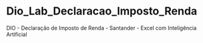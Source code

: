 # Dio_Lab_Declaracao_Imposto_Renda
DIO - Declaração de Imposto de Renda - Santander - Excel com Inteligência Artificial
